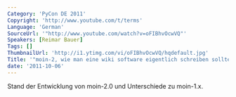 ```yaml
---
Category: 'PyCon DE 2011'
Copyright: 'http://www.youtube.com/t/terms'
Language: 'German'
SourceUrl: '"http://www.youtube.com/watch?v=oFIBhvOcwVQ"'
Speakers: [Reimar Bauer]
Tags: []
ThumbnailUrl: 'http://i1.ytimg.com/vi/oFIBhvOcwVQ/hqdefault.jpg'
Title: '"moin-2, wie man eine wiki software eigentlich schreiben sollte."'
date: '2011-10-06'
---
```

Stand der Entwicklung von moin-2.0 und Unterschiede zu moin-1.x.